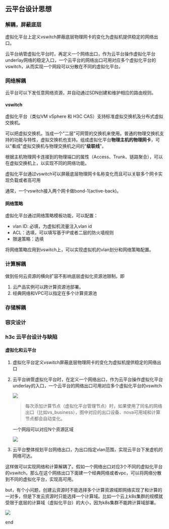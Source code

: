 ## 云平台设计思想

### 解耦，屏蔽底层

虚拟化平台上定义vswitch屏蔽底层物理网卡的变化为虚拟机提供稳定的网络出口。

云平台纳管虚拟化平台时，再定义一个网络出口，作为云平台操作虚拟化平台underlay网络的稳定入口，一个云平台的网络出口可用对应多个虚拟化平台的vswitch，从而实现一个网段可以分散在不同的虚拟化平台。

### 网络解耦

云平台可以下发任意网络资源，并自动通过SDN创建和维护相应的路由规则。

#### vswitch

虚拟化平台（类似VM vSphere 和 H3C CAS）支持标准虚拟交换机及分布式虚拟交换机。

可以把虚拟交换机，当成一个"二层"可网管的交换机来使用。普通的物理交换机支持的功能与特性，虚拟交换机也支持。组成虚拟化平台**物理主机的物理网卡**，可以"看成"虚拟交换机与物理交换机之间的"**级联线**"。

根据主机物理网卡连接到的物理端口的属性（Access、Trunk、链路聚合），可以在虚拟交换机上，以实现不同的网络功能。

虚拟化平台通过vswitch可以屏蔽底层物理网卡名称变化而且可以关联多个网卡实现负载或者高可用

通常，一个vswitch接入两个网卡做bond-1(active-back)。

#### 网络策略

虚拟化平台通过网络策略模板功能，可以配置：

* vlan ID: 必填，为虚拟机流量注入vlan id
* ACL：选填，可以填写基于IP或者二层的防火墙规则
* 限速策略：选填

将网络策略应用到vswitch上，可以实现虚拟机的vlan划分和网络策略配置。

### 计算解耦

做到任何云资源的横向扩容不影响底层虚拟化资源池限制，即

1. 云产品实例可以跨计算资源池部署。
2. 经典网络和VPC可以指定在多个计算资源池

### 存储解耦

### 容灾设计

### h3c 云平台设计与缺陷

#### 虚拟化和云平台

1. 虚拟化平台定义vswitch屏蔽底层物理网卡的变化为虚拟机提供稳定的网络出口

2. 云平台纳管虚拟化平台时，在定义一个网络出口，作为云平台操作虚拟化平台underlay的入口，一个云平台的网络出口可用对应多个虚拟化平台的vswitch

   ![](https://image-1300760561.cos.ap-beijing.myqcloud.com/bgyq-blog/cloudos-网络出口-vswitch.png)

   > 每次添加计算节点（虚拟化平台管理节点）时，如果使用了同名的网络出口（比如vs_business），图中对应的出口设备、nova可用域和计算节点都会自动变化。

   一个网段可以对应N个资源区域

   ![](https://image-1300760561.cos.ap-beijing.myqcloud.com/bgyq-blog/cloud-compute-and-net.png)

3. 云平台整体规划平台网络出口，为出口指定vlan范围，实现云平台下发虚机的网络可达。

这样做可以实现网络和计算解耦了。假如一个网络出口对应3个不同的虚拟化平台的vswitch，那么在这个网络出口下面建一个经典网络或者vpc，可以将网络分散到不同的虚拟化平台，实现高可用。

but，有个小问题，创建云资源时不能选择多个计算资源域即网络实现了和计算的一对多，但是下发云资源时只能选择一个计算域。比如一个云上k8s集群的规模就受限于底层的计算域（虚拟化平台）的大小，因为k8s集群不能跨计算域部署。

![](https://image-1300760561.cos.ap-beijing.myqcloud.com/bgyq-blog/cloudos设计有问题耶.jpg)

end